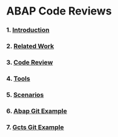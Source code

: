 
# ABAP Code Reviews

### 1. [Introduction](../src/introduction.md)

### 2. [Related Work](../src/related_work.md)

### 3. [Code Review](../src/code_review.md)

### 4. [Tools](../src/tools.md)

### 5. [Scenarios](../src/scenarios.md)

### 6. [Abap Git Example](../src/abapgit_example.md)

### 7. [Gcts Git Example](../src/gcts_example.md)
